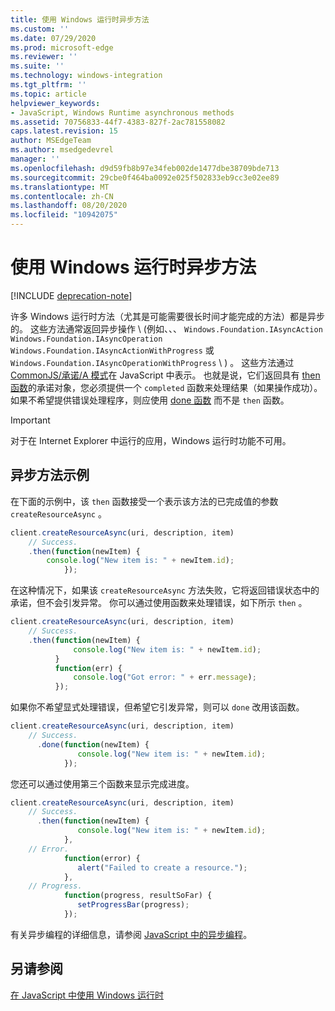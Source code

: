 ```yaml
---
title: 使用 Windows 运行时异步方法
ms.custom: ''
ms.date: 07/29/2020
ms.prod: microsoft-edge
ms.reviewer: ''
ms.suite: ''
ms.technology: windows-integration
ms.tgt_pltfrm: ''
ms.topic: article
helpviewer_keywords:
- JavaScript, Windows Runtime asynchronous methods
ms.assetid: 70756833-44f7-4383-827f-2ac781558082
caps.latest.revision: 15
author: MSEdgeTeam
ms.author: msedgedevrel
manager: ''
ms.openlocfilehash: d9d59fb8b97e34feb002de1477dbe38709bde713
ms.sourcegitcommit: 29cbe0f464ba0092e025f502833eb9cc3e02ee89
ms.translationtype: MT
ms.contentlocale: zh-CN
ms.lasthandoff: 08/20/2020
ms.locfileid: "10942075"
---
```

# 使用 Windows 运行时异步方法  

[!INCLUDE [deprecation-note](../includes/legacy-edge-note.md)]  

许多 Windows 运行时方法（尤其是可能需要很长时间才能完成的方法）都是异步的。  这些方法通常返回异步操作 \ (例如、、、 `Windows.Foundation.IAsyncAction` `Windows.Foundation.IAsyncOperation` `Windows.Foundation.IAsyncActionWithProgress` 或 `Windows.Foundation.IAsyncOperationWithProgress` \ ) 。  这些方法通过 [CommonJS/承诺/A 模式][CommonjsWikiPromises]在 JavaScript 中表示。  也就是说，它们返回具有 [then 函数][PreviousVersionsWindowsAppsBr229728]的承诺对象，您必须提供一个 `completed` 函数来处理结果（如果操作成功）。  如果不希望提供错误处理程序，则应使用 [done 函数][PreviousVersionsWindowsAppsHr701079] 而不是 `then` 函数。  

> [!IMPORTANT]
> 对于在 Internet Explorer 中运行的应用，Windows 运行时功能不可用。  

## 异步方法示例  

在下面的示例中，该 `then` 函数接受一个表示该方法的已完成值的参数 `createResourceAsync` 。  

```javascript
client.createResourceAsync(uri, description, item)
    // Success.
    .then(function(newItem) {
        console.log("New item is: " + newItem.id);
            });
```  

在这种情况下，如果该 `createResourceAsync` 方法失败，它将返回错误状态中的承诺，但不会引发异常。  你可以通过使用函数来处理错误，如下所示 `then` 。  

```javascript
client.createResourceAsync(uri, description, item)
    // Success.
    .then(function(newItem) {
              console.log("New item is: " + newItem.id);
          }
          function(err) {
              console.log("Got error: " + err.message);
          });
```  

如果你不希望显式处理错误，但希望它引发异常，则可以 `done` 改用该函数。  

```javascript
client.createResourceAsync(uri, description, item)
    // Success.
      .done(function(newItem) {
               console.log("New item is: " + newItem.id);
            });
```  

您还可以通过使用第三个函数来显示完成进度。  

```javascript
client.createResourceAsync(uri, description, item)
    // Success.
      .then(function(newItem) {
               console.log("New item is: " + newItem.id);
            },
    // Error.
            function(error) {
               alert("Failed to create a resource.");
            },
    // Progress.
            function(progress, resultSoFar) {
               setProgressBar(progress);
            });
```  

有关异步编程的详细信息，请参阅 [JavaScript 中的异步编程][PreviousVersionsWindowsAppsHh700330]。  

## 另请参阅  

[在 JavaScript 中使用 Windows 运行时][WindowsRuntimeJavascript]  

<!-- links -->  

[WindowsRuntimeJavascript]: ./using-the-windows-runtime-in-javascript.md "在 JavaScript | 中使用 Windows 运行时Microsoft 文档"  

[PreviousVersionsWindowsAppsBr229728]: /previous-versions/windows/apps/br229728(v=win.10) "承诺。然后方法 |Microsoft 文档"  
[PreviousVersionsWindowsAppsHh700330]: /previous-versions/windows/apps/hh700330(v=win.10) "JavaScript 中的异步编程 (HTML) |Microsoft 文档"
[PreviousVersionsWindowsAppsHr701079]: /previous-versions/windows/apps/hh701079(v=win.10) "承诺。完成方法 |Microsoft 文档"  

[CommonjsWikiPromises]: http://wiki.commonjs.org/wiki/Promises "承诺 |CommonJS 规范 Wiki"  
